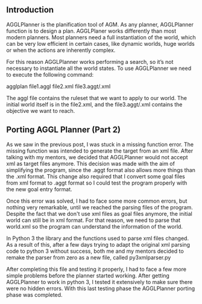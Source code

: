 ## Introduction

AGGLPlanner is the planification tool of AGM. As any planner, AGGLPlanner function is to design a plan. AGGLPlaner works differently than most modern planners. Most planners need a full instantiation of the world, which can be very low efficient in certain cases, like dynamic worlds, huge worlds or when the actions are inherently complex.	

For this reason AGGLPlanner works performing a search, so it’s not necessary to instantiate all the world states. To use AGGLPlanner we need to execute the following command:

agglplan file1.aggl file2.xml file3.aggt/.xml

The aggl file contains the ruleset that we want to apply to our world. The initial world itself is in the file2.xml, and the file3.aggt/.xml contains the objective we want to reach. 

## Porting AGGL Planner (Part 2)

As we saw in the previous post, I was stuck in  a missing function error. The missing function was intended to generate the target from an xml file. After talking with my mentors, we decided that AGGLPlanner would not accept xml as target files anymore. This decision was made with the aim of simplifying the program, since the .aggt format also allows more things than the .xml format. This change also required that I convert some goal files from xml format to .aggt format so I could test the program properly with the new goal entry format.

Once this error was solved, I had to face some more common errors, but nothing very remarkable, until we reached the parsing files of the program. Despite the fact that we don't use xml files as goal files anymore, the initial world can still be in xml format. For that reason, we need to parse that world.xml so the program can understand the information of the world. 

In Python 3 the library and the functions used to parse xml files changed. As a result of this, after a few days trying to adapt the original xml parsing code to python 3 without success, both me and my mentors decided to remake the parser from zero as a new file, called py3xmlparser.py

After completing this file and testing it properly, I had to face a few more simple problems before the planner started working. After getting AGGLPlanner to work in python 3, I tested it extensively to make sure there were no hidden errors. With this last testing phase the AGGLPlanner porting phase was completed.

